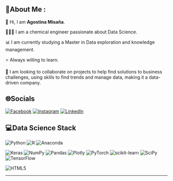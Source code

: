 
## 💫About Me :
   👋 Hi, I am **Agostina Misaña**.
   
   👩🏽‍💻 I am a chemical engineer passionate about Data Science. 
   
   📊 I am currently studying a Master in Data exploration and knowledge management.
   
   ⭐ Always willing to learn.
   
   💞️ I am looking to collaborate on projects to help find solutions to business challenges, using skills to find trends and manage data, making it a data-driven company.

## 🌐Socials
[![Facebook](https://img.shields.io/badge/Facebook-%231877F2.svg?logo=Facebook&logoColor=white)](https://facebook.com/https://www.facebook.com/agostina.misana/) [![Instagram](https://img.shields.io/badge/Instagram-%23E4405F.svg?logo=Instagram&logoColor=white)](https://instagram.com/agostinamisana) 
[![LinkedIn](https://img.shields.io/badge/LinkedIn-%230077B5.svg?logo=linkedin&logoColor=white)](https://www.linkedin.com/in/agostinamisa%C3%B1a/) 

## 💻Data Science Stack
![Python](https://img.shields.io/badge/python-3670A0?style=plastic&logo=python&logoColor=ffdd54)
![R](https://img.shields.io/badge/r-%23276DC3.svg?style=plastic&logo=r&logoColor=white) ![Anaconda](https://img.shields.io/badge/Anaconda-%2344A833.svg?style=plastic&logo=anaconda&logoColor=white) 

![Keras](https://img.shields.io/badge/Keras-%23D00000.svg?style=plastic&logo=Keras&logoColor=white) ![NumPy](https://img.shields.io/badge/numpy-%23013243.svg?style=plastic&logo=numpy&logoColor=white) ![Pandas](https://img.shields.io/badge/pandas-%23150458.svg?style=plastic&logo=pandas&logoColor=white) ![Plotly](https://img.shields.io/badge/Plotly-%233F4F75.svg?style=plastic&logo=plotly&logoColor=white) ![PyTorch](https://img.shields.io/badge/PyTorch-%23EE4C2C.svg?style=plastic&logo=PyTorch&logoColor=white) ![scikit-learn](https://img.shields.io/badge/scikit--learn-%23F7931E.svg?style=plastic&logo=scikit-learn&logoColor=white) ![SciPy](https://img.shields.io/badge/SciPy-%230C55A5.svg?style=plastic&logo=scipy&logoColor=%white) ![TensorFlow](https://img.shields.io/badge/TensorFlow-%23FF6F00.svg?style=plastic&logo=TensorFlow&logoColor=white)

![HTML5](https://img.shields.io/badge/html5-%23E34F26.svg?style=plastic&logo=html5&logoColor=white) 

---

<!---
agomisa/agomisa is a ✨ special ✨ repository because its `README.md` (this file) appears on your GitHub profile.
You can click the Preview link to take a look at your changes.
--->
